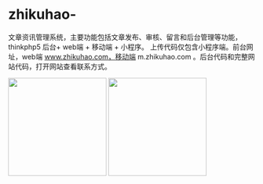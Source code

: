 # zhikuhao-
文章资讯管理系统，主要功能包括文章发布、审核、留言和后台管理等功能，thinkphp5 后台+ web端 + 移动端 + 小程序。
上传代码仅包含小程序端。前台网址，web端 www.zhikuhao.com，移动端 m.zhikuhao.com 。后台代码和完整网站代码，打开网站查看联系方式。

<img src="http://zhikuhao.com/public/static/index/news/images/public-1.jpg" style="width:200px;height:200px;"> 
<img src="http://zhikuhao.com/public/static/index/news/images/minicode.jpg" style="width:200px;height:200px;">
